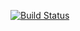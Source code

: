 [![Build Status](https://roarsmagicstuff.visualstudio.com/Hub/_apis/build/status/rhe89.hub-shared?branchName=main)](https://roarsmagicstuff.visualstudio.com/Hub/_build/latest?definitionId=11&branchName=main)
